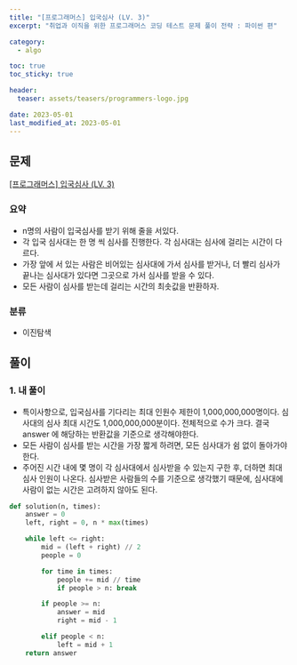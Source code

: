 ```yaml
---
title: "[프로그래머스] 입국심사 (LV. 3)"
excerpt: "취업과 이직을 위한 프로그래머스 코딩 테스트 문제 풀이 전략 : 파이썬 편"

category:
  - algo

toc: true
toc_sticky: true

header:
  teaser: assets/teasers/programmers-logo.jpg

date: 2023-05-01
last_modified_at: 2023-05-01
---
```


## 문제

[[프로그래머스] 입국심사 (LV. 3)](https://school.programmers.co.kr/learn/courses/30/lessons/43238)

### 요약

- n명의 사람이 입국심사를 받기 위해 줄을 서있다.
- 각 입국 심사대는 한 명 씩 심사를 진행한다. 각 심사대는 심사에 걸리는 시간이 다르다.
- 가장 앞에 서 있는 사람은 비어있는 심사대에 가서 심사를 받거나, 더 빨리 심사가 끝나는 심사대가 있다면 그곳으로 가서 심사를 받을 수 있다.
- 모든 사람이 심사를 받는데 걸리는 시간의 최솟값을 반환하자.

### 분류

- 이진탐색

## 풀이

### 1. 내 풀이

- 특이사항으로, 입국심사를 기다리는 최대 인원수 제한이 1,000,000,000명이다. 심사대의 심사 최대 시간도 1,000,000,000분이다. 전체적으로 수가 크다. 결국 answer 에 해당하는 반환값을 기준으로 생각해야한다.
- 모든 사람이 심사를 받는 시간을 가장 짧게 하려면, 모든 심사대가 쉼 없이 돌아가야 한다.
- 주어진 시간 내에 몇 명이 각 심사대에서 심사받을 수 있는지 구한 후, 더하면 최대 심사 인원이 나온다. 심사받은 사람들의 수를 기준으로 생각했기 때문에, 심사대에 사람이 없는 시간은 고려하지 않아도 된다.
  <br>

```python
def solution(n, times):
    answer = 0
    left, right = 0, n * max(times)

    while left <= right:
        mid = (left + right) // 2
        people = 0

        for time in times:
            people += mid // time
            if people > n: break

        if people >= n:
            answer = mid
            right = mid - 1

        elif people < n:
            left = mid + 1
    return answer

```
